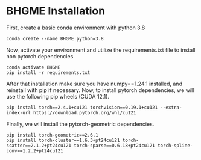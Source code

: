 # BHGME Installation

First, create a basic conda environment with python 3.8

```
conda create --name BHGME python=3.8
```

Now, activate your environment and utilize the requirements.txt file to install non pytorch dependencies

```
conda activate BHGME
pip install -r requirements.txt
```

After that installation make sure you have numpy==1.24.1 installed, and reinstall with pip if necessary. Now, to install pytorch dependencies, we will use the following pip wheels (CUDA 12.1).

```
pip install torch==2.4.1+cu121 torchvision==0.19.1+cu121 --extra-index-url https://download.pytorch.org/whl/cu121
```

Finally, we will install the pytorch-geometric dependencies.

```
pip install torch-geometric==2.6.1
pip install torch-cluster==1.6.3+pt24cu121 torch-scatter==2.1.2+pt24cu121 torch-sparse==0.6.18+pt24cu121 torch-spline-conv==1.2.2+pt24cu121
```
